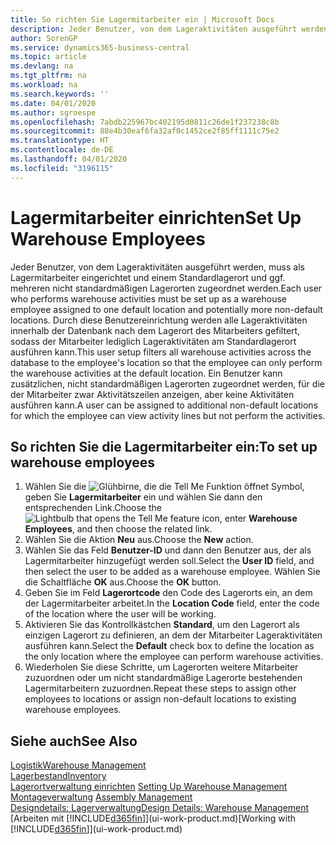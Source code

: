 ```yaml
---
title: So richten Sie Lagermitarbeiter ein | Microsoft Docs
description: Jeder Benutzer, von dem Lageraktivitäten ausgeführt werden, muss als Lagermitarbeiter eingerichtet und einem Standardlagerort und ggf. mehreren nicht standardmäßigen Lagerorten zugeordnet werden.
author: SorenGP
ms.service: dynamics365-business-central
ms.topic: article
ms.devlang: na
ms.tgt_pltfrm: na
ms.workload: na
ms.search.keywords: ''
ms.date: 04/01/2020
ms.author: sgroespe
ms.openlocfilehash: 7abdb225967bc402195d0811c26de1f237238c8b
ms.sourcegitcommit: 88e4b30eaf6fa32af0c1452ce2f85ff1111c75e2
ms.translationtype: HT
ms.contentlocale: de-DE
ms.lasthandoff: 04/01/2020
ms.locfileid: "3196115"
---
```

# <a name="set-up-warehouse-employees"></a><span data-ttu-id="4932b-103">Lagermitarbeiter einrichten</span><span class="sxs-lookup"><span data-stu-id="4932b-103">Set Up Warehouse Employees</span></span>
<span data-ttu-id="4932b-104">Jeder Benutzer, von dem Lageraktivitäten ausgeführt werden, muss als Lagermitarbeiter eingerichtet und einem Standardlagerort und ggf. mehreren nicht standardmäßigen Lagerorten zugeordnet werden.</span><span class="sxs-lookup"><span data-stu-id="4932b-104">Each user who performs warehouse activities must be set up as a warehouse employee assigned to one default location and potentially more non-default locations.</span></span> <span data-ttu-id="4932b-105">Durch diese Benutzereinrichtung werden alle Lageraktivitäten innerhalb der Datenbank nach dem Lagerort des Mitarbeiters gefiltert, sodass der Mitarbeiter lediglich Lageraktivitäten am Standardlagerort ausführen kann.</span><span class="sxs-lookup"><span data-stu-id="4932b-105">This user setup filters all warehouse activities across the database to the employee's location so that the employee can only perform the warehouse activities at the default location.</span></span> <span data-ttu-id="4932b-106">Ein Benutzer kann zusätzlichen, nicht standardmäßigen Lagerorten zugeordnet werden, für die der Mitarbeiter zwar Aktivitätszeilen anzeigen, aber keine Aktivitäten ausführen kann.</span><span class="sxs-lookup"><span data-stu-id="4932b-106">A user can be assigned to additional non-default locations for which the employee can view activity lines but not perform the activities.</span></span>

## <a name="to-set-up-warehouse-employees"></a><span data-ttu-id="4932b-107">So richten Sie die Lagermitarbeiter ein:</span><span class="sxs-lookup"><span data-stu-id="4932b-107">To set up warehouse employees</span></span>  
1.  <span data-ttu-id="4932b-108">Wählen Sie die ![Glühbirne, die die Tell Me Funktion öffnet](media/ui-search/search_small.png "Was möchten Sie tun?") Symbol, geben Sie **Lagermitarbeiter** ein und wählen Sie dann den entsprechenden Link.</span><span class="sxs-lookup"><span data-stu-id="4932b-108">Choose the ![Lightbulb that opens the Tell Me feature](media/ui-search/search_small.png "Tell me what you want to do") icon, enter **Warehouse Employees**, and then choose the related link.</span></span>  
2. <span data-ttu-id="4932b-109">Wählen Sie die Aktion **Neu** aus.</span><span class="sxs-lookup"><span data-stu-id="4932b-109">Choose the **New** action.</span></span>  
3. <span data-ttu-id="4932b-110">Wählen Sie das Feld **Benutzer-ID** und dann den Benutzer aus, der als Lagermitarbeiter hinzugefügt werden soll.</span><span class="sxs-lookup"><span data-stu-id="4932b-110">Select the **User ID** field, and then select the user to be added as a warehouse employee.</span></span> <span data-ttu-id="4932b-111">Wählen Sie die Schaltfläche **OK** aus.</span><span class="sxs-lookup"><span data-stu-id="4932b-111">Choose the **OK** button.</span></span>  
6.  <span data-ttu-id="4932b-112">Geben Sie im Feld **Lagerortcode** den Code des Lagerorts ein, an dem der Lagermitarbeiter arbeitet.</span><span class="sxs-lookup"><span data-stu-id="4932b-112">In the **Location Code** field, enter the code of the location where the user will be working.</span></span>  
7.  <span data-ttu-id="4932b-113">Aktivieren Sie das Kontrollkästchen **Standard**, um den Lagerort als einzigen Lagerort zu definieren, an dem der Mitarbeiter Lageraktivitäten ausführen kann.</span><span class="sxs-lookup"><span data-stu-id="4932b-113">Select the **Default** check box to define the location as the only location where the employee can perform warehouse activities.</span></span>  
8.  <span data-ttu-id="4932b-114">Wiederholen Sie diese Schritte, um Lagerorten weitere Mitarbeiter zuzuordnen oder um nicht standardmäßige Lagerorte bestehenden Lagermitarbeitern zuzuordnen.</span><span class="sxs-lookup"><span data-stu-id="4932b-114">Repeat these steps to assign other employees to locations or assign non-default locations to existing warehouse employees.</span></span>  

## <a name="see-also"></a><span data-ttu-id="4932b-115">Siehe auch</span><span class="sxs-lookup"><span data-stu-id="4932b-115">See Also</span></span>  
[<span data-ttu-id="4932b-116">Logistik</span><span class="sxs-lookup"><span data-stu-id="4932b-116">Warehouse Management</span></span>](warehouse-manage-warehouse.md)  
[<span data-ttu-id="4932b-117">Lagerbestand</span><span class="sxs-lookup"><span data-stu-id="4932b-117">Inventory</span></span>](inventory-manage-inventory.md)  
<span data-ttu-id="4932b-118">[Lagerortverwaltung einrichten](warehouse-setup-warehouse.md)   </span><span class="sxs-lookup"><span data-stu-id="4932b-118">[Setting Up Warehouse Management](warehouse-setup-warehouse.md)   </span></span>  
<span data-ttu-id="4932b-119">[Montageverwaltung](assembly-assemble-items.md)  </span><span class="sxs-lookup"><span data-stu-id="4932b-119">[Assembly Management](assembly-assemble-items.md)  </span></span>  
[<span data-ttu-id="4932b-120">Designdetails: Lagerverwaltung</span><span class="sxs-lookup"><span data-stu-id="4932b-120">Design Details: Warehouse Management</span></span>](design-details-warehouse-management.md)  
<span data-ttu-id="4932b-121">[Arbeiten mit [!INCLUDE[d365fin](includes/d365fin_md.md)]](ui-work-product.md)</span><span class="sxs-lookup"><span data-stu-id="4932b-121">[Working with [!INCLUDE[d365fin](includes/d365fin_md.md)]](ui-work-product.md)</span></span>  
